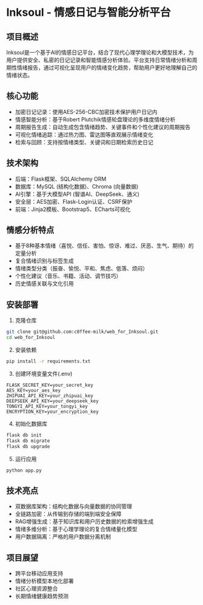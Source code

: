 # Inksoul - 情感日记与智能分析平台

## 项目概述
Inksoul是一个基于AI的情感日记平台，结合了现代心理学理论和大模型技术，为用户提供安全、私密的日记记录和智能情感分析体验。平台支持日常情绪分析和周期性情绪报告，通过可视化呈现用户的情绪变化趋势，帮助用户更好地理解自己的情绪状态。

## 核心功能
- 加密日记记录：使用AES-256-CBC加密技术保护用户日记内
- 情感智能分析：基于Robert Plutchik情感轮盘理论的多维度情绪分析
- 周期报告生成：自动生成包含情绪趋势、关键事件和个性化建议的周期报告
- 可视化情绪追踪：通过热力图、雷达图等直观展示情绪变化
- 检索与回顾：支持按情绪类型、关键词和日期检索历史日记

## 技术架构
- 后端：Flask框架、SQLAlchemy ORM
- 数据库：MySQL (结构化数据)、Chroma (向量数据)
- AI引擎：基于大模型API (智谱AI、DeepSeek、通义)
- 安全层：AES加密、Flask-Login认证、CSRF保护
- 前端：Jinja2模板、Bootstrap5、ECharts可视化

## 情感分析特点
- 基于8种基本情绪（喜悦、信任、害怕、惊讶、难过、厌恶、生气、期待）的定量分析
- 复合情绪识别与标签生成
- 情绪类型分类（振奋、愉悦、平和、焦虑、低落、烦闷）
- 个性化建议（音乐、书籍、活动、调节技巧）
- 历史情感关联与文化引用

## 安装部署
1. 克隆仓库
```bash
git clone git@github.com:c0ffee-milk/web_for_Inksoul.git
cd web_for_Inksoul
```
2. 安装依赖
```bash
pip install -r requirements.txt
```
3. 创建环境变量文件(.env)
```text
FLASK_SECRET_KEY=your_secret_key
AES_KEY=your_aes_key
ZHIPUAI_API_KEY=your_zhipuai_key
DEEPSEEK_API_KEY=your_deepseek_key
TONGYI_API_KEY=your_tongyi_key
ENCRYPTION_KEY=your_encryption_key
```
4. 初始化数据库
```bash
flask db init
flask db migrate
flask db upgrade
```
5. 运行应用
```bash
python app.py
```

## 技术亮点
- 双数据库架构：结构化数据与向量数据的协同管理
- 全链路加密：从传输到存储的端到端安全保障
- RAG增强生成：基于知识库和用户历史数据的检索增强生成
- 情绪多维分析：基于心理学理论的复合情绪量化模型
- 用户数据隔离：严格的用户数据分离机制

## 项目展望
- 跨平台移动应用支持
- 情绪分析模型本地化部署
- 社区心理资源整合
- 长期情绪健康趋势预测
